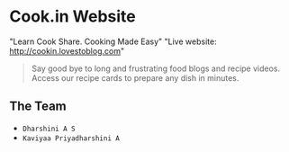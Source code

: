# Cook.in Website

"Learn Cook Share. Cooking Made Easy"
"Live website: http://cookin.lovestoblog.com"
> Say good bye to long and frustrating food blogs and recipe videos.<br>Access our recipe cards to prepare any dish in minutes.

## The Team
- `Dharshini A S`
- `Kaviyaa Priyadharshini A`

